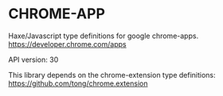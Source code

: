 CHROME-APP
==========
Haxe/Javascript type definitions for google chrome-apps.  
https://developer.chrome.com/apps  

API version: 30

This library depends on the chrome-extension type definitions: https://github.com/tong/chrome.extension
